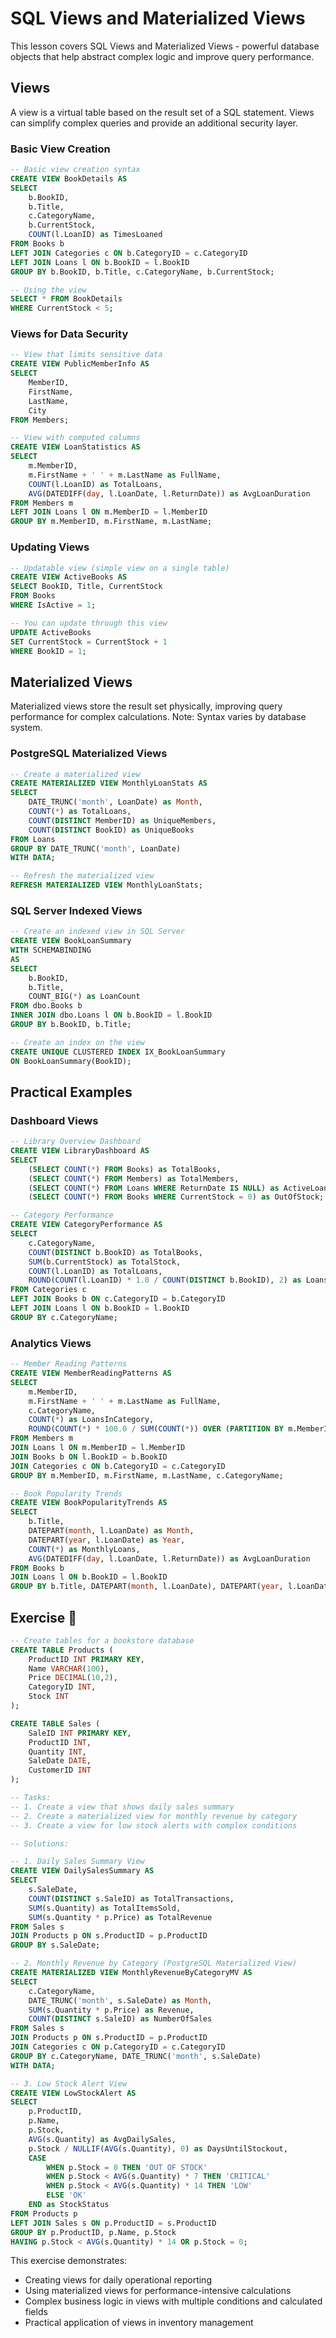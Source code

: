# SQL Views and Materialized Views

This lesson covers SQL Views and Materialized Views - powerful database objects that help abstract complex logic and improve query performance.

## Views

A view is a virtual table based on the result set of a SQL statement. Views can simplify complex queries and provide an additional security layer.

### Basic View Creation

```sql
-- Basic view creation syntax
CREATE VIEW BookDetails AS
SELECT 
    b.BookID,
    b.Title,
    c.CategoryName,
    b.CurrentStock,
    COUNT(l.LoanID) as TimesLoaned
FROM Books b
LEFT JOIN Categories c ON b.CategoryID = c.CategoryID
LEFT JOIN Loans l ON b.BookID = l.BookID
GROUP BY b.BookID, b.Title, c.CategoryName, b.CurrentStock;

-- Using the view
SELECT * FROM BookDetails
WHERE CurrentStock < 5;
```

### Views for Data Security

```sql
-- View that limits sensitive data
CREATE VIEW PublicMemberInfo AS
SELECT 
    MemberID,
    FirstName,
    LastName,
    City
FROM Members;

-- View with computed columns
CREATE VIEW LoanStatistics AS
SELECT 
    m.MemberID,
    m.FirstName + ' ' + m.LastName as FullName,
    COUNT(l.LoanID) as TotalLoans,
    AVG(DATEDIFF(day, l.LoanDate, l.ReturnDate)) as AvgLoanDuration
FROM Members m
LEFT JOIN Loans l ON m.MemberID = l.MemberID
GROUP BY m.MemberID, m.FirstName, m.LastName;
```

### Updating Views

```sql
-- Updatable view (simple view on a single table)
CREATE VIEW ActiveBooks AS
SELECT BookID, Title, CurrentStock
FROM Books
WHERE IsActive = 1;

-- You can update through this view
UPDATE ActiveBooks
SET CurrentStock = CurrentStock + 1
WHERE BookID = 1;
```

## Materialized Views

Materialized views store the result set physically, improving query performance for complex calculations. Note: Syntax varies by database system.

### PostgreSQL Materialized Views

```sql
-- Create a materialized view
CREATE MATERIALIZED VIEW MonthlyLoanStats AS
SELECT 
    DATE_TRUNC('month', LoanDate) as Month,
    COUNT(*) as TotalLoans,
    COUNT(DISTINCT MemberID) as UniqueMembers,
    COUNT(DISTINCT BookID) as UniqueBooks
FROM Loans
GROUP BY DATE_TRUNC('month', LoanDate)
WITH DATA;

-- Refresh the materialized view
REFRESH MATERIALIZED VIEW MonthlyLoanStats;
```

### SQL Server Indexed Views

```sql
-- Create an indexed view in SQL Server
CREATE VIEW BookLoanSummary
WITH SCHEMABINDING
AS
SELECT 
    b.BookID,
    b.Title,
    COUNT_BIG(*) as LoanCount
FROM dbo.Books b
INNER JOIN dbo.Loans l ON b.BookID = l.BookID
GROUP BY b.BookID, b.Title;

-- Create an index on the view
CREATE UNIQUE CLUSTERED INDEX IX_BookLoanSummary
ON BookLoanSummary(BookID);
```

## Practical Examples

### Dashboard Views

```sql
-- Library Overview Dashboard
CREATE VIEW LibraryDashboard AS
SELECT
    (SELECT COUNT(*) FROM Books) as TotalBooks,
    (SELECT COUNT(*) FROM Members) as TotalMembers,
    (SELECT COUNT(*) FROM Loans WHERE ReturnDate IS NULL) as ActiveLoans,
    (SELECT COUNT(*) FROM Books WHERE CurrentStock = 0) as OutOfStock;

-- Category Performance
CREATE VIEW CategoryPerformance AS
SELECT 
    c.CategoryName,
    COUNT(DISTINCT b.BookID) as TotalBooks,
    SUM(b.CurrentStock) as TotalStock,
    COUNT(l.LoanID) as TotalLoans,
    ROUND(COUNT(l.LoanID) * 1.0 / COUNT(DISTINCT b.BookID), 2) as LoansPerBook
FROM Categories c
LEFT JOIN Books b ON c.CategoryID = b.CategoryID
LEFT JOIN Loans l ON b.BookID = l.BookID
GROUP BY c.CategoryName;
```

### Analytics Views

```sql
-- Member Reading Patterns
CREATE VIEW MemberReadingPatterns AS
SELECT 
    m.MemberID,
    m.FirstName + ' ' + m.LastName as FullName,
    c.CategoryName,
    COUNT(*) as LoansInCategory,
    ROUND(COUNT(*) * 100.0 / SUM(COUNT(*)) OVER (PARTITION BY m.MemberID), 2) as CategoryPercentage
FROM Members m
JOIN Loans l ON m.MemberID = l.MemberID
JOIN Books b ON l.BookID = b.BookID
JOIN Categories c ON b.CategoryID = c.CategoryID
GROUP BY m.MemberID, m.FirstName, m.LastName, c.CategoryName;

-- Book Popularity Trends
CREATE VIEW BookPopularityTrends AS
SELECT 
    b.Title,
    DATEPART(month, l.LoanDate) as Month,
    DATEPART(year, l.LoanDate) as Year,
    COUNT(*) as MonthlyLoans,
    AVG(DATEDIFF(day, l.LoanDate, l.ReturnDate)) as AvgLoanDuration
FROM Books b
JOIN Loans l ON b.BookID = l.BookID
GROUP BY b.Title, DATEPART(month, l.LoanDate), DATEPART(year, l.LoanDate);
```

## Exercise 🔴

```sql
-- Create tables for a bookstore database
CREATE TABLE Products (
    ProductID INT PRIMARY KEY,
    Name VARCHAR(100),
    Price DECIMAL(10,2),
    CategoryID INT,
    Stock INT
);

CREATE TABLE Sales (
    SaleID INT PRIMARY KEY,
    ProductID INT,
    Quantity INT,
    SaleDate DATE,
    CustomerID INT
);

-- Tasks:
-- 1. Create a view that shows daily sales summary
-- 2. Create a materialized view for monthly revenue by category
-- 3. Create a view for low stock alerts with complex conditions

-- Solutions:

-- 1. Daily Sales Summary View
CREATE VIEW DailySalesSummary AS
SELECT 
    s.SaleDate,
    COUNT(DISTINCT s.SaleID) as TotalTransactions,
    SUM(s.Quantity) as TotalItemsSold,
    SUM(s.Quantity * p.Price) as TotalRevenue
FROM Sales s
JOIN Products p ON s.ProductID = p.ProductID
GROUP BY s.SaleDate;

-- 2. Monthly Revenue by Category (PostgreSQL Materialized View)
CREATE MATERIALIZED VIEW MonthlyRevenueByCategoryMV AS
SELECT 
    c.CategoryName,
    DATE_TRUNC('month', s.SaleDate) as Month,
    SUM(s.Quantity * p.Price) as Revenue,
    COUNT(DISTINCT s.SaleID) as NumberOfSales
FROM Sales s
JOIN Products p ON s.ProductID = p.ProductID
JOIN Categories c ON p.CategoryID = c.CategoryID
GROUP BY c.CategoryName, DATE_TRUNC('month', s.SaleDate)
WITH DATA;

-- 3. Low Stock Alert View
CREATE VIEW LowStockAlert AS
SELECT 
    p.ProductID,
    p.Name,
    p.Stock,
    AVG(s.Quantity) as AvgDailySales,
    p.Stock / NULLIF(AVG(s.Quantity), 0) as DaysUntilStockout,
    CASE 
        WHEN p.Stock = 0 THEN 'OUT OF STOCK'
        WHEN p.Stock < AVG(s.Quantity) * 7 THEN 'CRITICAL'
        WHEN p.Stock < AVG(s.Quantity) * 14 THEN 'LOW'
        ELSE 'OK'
    END as StockStatus
FROM Products p
LEFT JOIN Sales s ON p.ProductID = s.ProductID
GROUP BY p.ProductID, p.Name, p.Stock
HAVING p.Stock < AVG(s.Quantity) * 14 OR p.Stock = 0;
```

This exercise demonstrates:
- Creating views for daily operational reporting
- Using materialized views for performance-intensive calculations
- Complex business logic in views with multiple conditions and calculated fields
- Practical application of views in inventory management